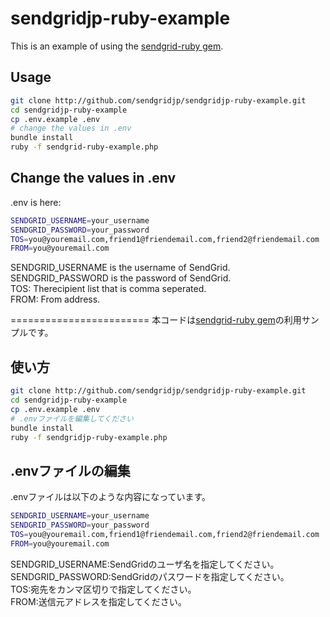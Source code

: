 # sendgridjp-ruby-example

This is an example of using the [sendgrid-ruby gem](https://github.com/sendgridjp/sendgrid-ruby).

## Usage

```bash
git clone http://github.com/sendgridjp/sendgridjp-ruby-example.git
cd sendgridjp-ruby-example
cp .env.example .env
# change the values in .env
bundle install
ruby -f sendgrid-ruby-example.php
```

## Change the values in .env
.env is here:

```bash
SENDGRID_USERNAME=your_username
SENDGRID_PASSWORD=your_password
TOS=you@youremail.com,friend1@friendemail.com,friend2@friendemail.com
FROM=you@youremail.com
```
SENDGRID_USERNAME is the username of SendGrid.  
SENDGRID_PASSWORD is the password of SendGrid.  
TOS: Therecipient list that is comma seperated.  
FROM: From address.  


========================
 本コードは[sendgrid-ruby gem](https://github.com/sendgridjp/sendgrid-ruby)の利用サンプルです。

## 使い方

```bash
git clone http://github.com/sendgridjp/sendgridjp-ruby-example.git
cd sendgridjp-ruby-example
cp .env.example .env
# .envファイルを編集してください
bundle install
ruby -f sendgridjp-ruby-example.php
```

## .envファイルの編集
.envファイルは以下のような内容になっています。

```bash
SENDGRID_USERNAME=your_username
SENDGRID_PASSWORD=your_password
TOS=you@youremail.com,friend1@friendemail.com,friend2@friendemail.com
FROM=you@youremail.com
```
SENDGRID_USERNAME:SendGridのユーザ名を指定してください。  
SENDGRID_PASSWORD:SendGridのパスワードを指定してください。  
TOS:宛先をカンマ区切りで指定してください。  
FROM:送信元アドレスを指定してください。  


